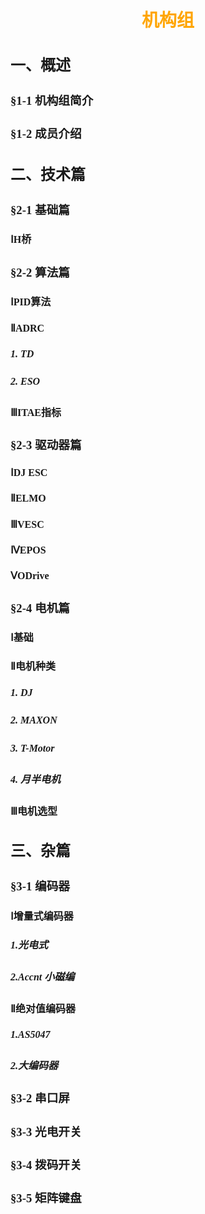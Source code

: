 # <center><font color=orange face="STCAIYUN">机构组</font></center><font face="楷体" size=3>

## 一、概述

### §1-1 机构组简介

### §1-2 成员介绍

## 二、技术篇

### §2-1 基础篇

#### ⅠH桥

### §2-2 算法篇

#### ⅠPID算法

#### ⅡADRC

##### 1. TD

##### 2. ESO

#### ⅢITAE指标

### §2-3 驱动器篇

#### ⅠDJ ESC

#### ⅡELMO

#### ⅢVESC

#### ⅣEPOS

#### ⅤODrive

### §2-4 电机篇

#### Ⅰ基础

#### Ⅱ电机种类

##### 1. DJ

##### 2. MAXON

##### 3. T-Motor

##### 4. 月半电机

#### Ⅲ电机选型

## 三、杂篇

### §3-1 编码器

#### Ⅰ增量式编码器

##### 1.光电式

##### 2.Accnt 小磁编

#### Ⅱ绝对值编码器

##### 1.AS5047

##### 2.大编码器

### §3-2 串口屏

### §3-3 光电开关

### §3-4 拨码开关

### §3-5 矩阵键盘
